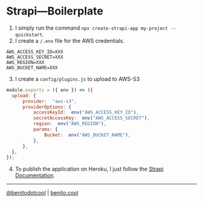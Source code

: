 # Strapi—Boilerplate 

1. I simply run the command `npx create-strapi-app my-project --quickstart`.
2. I create a `/.env`  file for the AWS credentials.
```
AWS_ACCESS_KEY_ID=XXX
AWS_ACCESS_SECRET=XXX
AWS_REGION=XXX
AWS_BUCKET_NAME=XXX
```
3. I create a `config/plugins.js` to upload to AWS-S3
```javascript
module.exports = ({ env }) => ({
  upload: {
	  provider:  "aws-s3",
	  providerOptions: {
		  accessKeyId:  env("AWS_ACCESS_KEY_ID"),
		  secretAccessKey:  env("AWS_ACCESS_SECRET"),
		  region:  env("AWS_REGION"),
		  params: {
			  Bucket:  env("AWS_BUCKET_NAME"),
		  },
	  },
  },
});

```
4. To publish the application on Heroku, I just follow the [Strapi Documentation](https://strapi.io/documentation/developer-docs/latest/setup-deployment-guides/deployment/hosting-guides/heroku.html).

---

[@benitodotcool](https://www.instagram.com/benitodotcool/) | [benito.cool](https://benito.cool/)